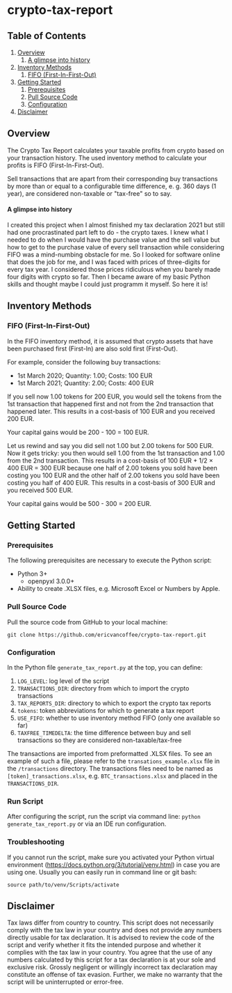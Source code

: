 # crypto-tax-report

## Table of Contents
1. [Overview](#overview)
   1. [A glimpse into history](#a-glimpse-into-history)
2. [Inventory Methods](#inventory-methods)
   1. [FIFO (First-In-First-Out)](#fifo-first-in-first-out)
3. [Getting Started](#getting-started)
   1. [Prerequisites](#prerequisites)
   2. [Pull Source Code](#pull-source-code)
   3. [Configuration](#configuration)
4. [Disclaimer](#disclaimer)

## Overview
The Crypto Tax Report calculates your taxable profits from crypto based on your transaction history.
The used inventory method to calculate your profits is FIFO (First-In-First-Out).

Sell transactions that are apart from their corresponding buy transactions by more than or equal to a configurable time 
difference, e. g. 360 days (1 year), are considered non-taxable or "tax-free" so to say.

#### A glimpse into history
I created this project when I almost finished my tax declaration 2021 but still had one procrastinated part left to do -
the crypto taxes. I knew what I needed to do when I would have the purchase value and the sell value but how to get to 
the purchase value of every sell transaction while considering FIFO was a mind-numbing obstacle for me. So I looked for 
software online that does the job for me, and I was faced with prices of three-digits for every tax year. I considered 
those prices ridiculous when you barely made four digits with crypto so far. Then I became aware of my basic Python 
skills and thought maybe I could just programm it myself. So here it is!

## Inventory Methods
### FIFO (First-In-First-Out)
In the FIFO inventory method, it is assumed that crypto assets that have been purchased first (First-In) are also sold 
first (First-Out).

For example, consider the following buy transactions:
- 1st March 2020; Quantity: 1.00; Costs: 100 EUR
- 1st March 2021; Quantity: 2.00; Costs: 400 EUR

If you sell now 1.00 tokens for 200 EUR, you would sell the tokens from the 1st transaction that happened first and not 
from the 2nd transaction that happened later.
This results in a cost-basis of 100 EUR and you received 200 EUR.

Your capital gains would be 200 - 100 = 100 EUR.

Let us rewind and say you did sell not 1.00 but 2.00 tokens for 500 EUR. Now it gets tricky: you then would sell 1.00
from the 1st transaction and 1.00 from the 2nd transaction.
This results in a cost-basis of 100 EUR + 1/2 × 400 EUR = 300 EUR because one half of 2.00 tokens you sold have been 
costing you 100 EUR and the other half of 2.00 tokens you sold have been costing you half of 400 EUR. This results in a 
cost-basis of 300 EUR and you received 500 EUR.

Your capital gains would be 500 - 300 = 200 EUR.

<!--### LIFO (Last-In-First-Out)
tbd-->

## Getting Started

### Prerequisites
The following prerequisites are necessary to execute the Python script:
- Python 3+
  - openpyxl 3.0.0+
- Ability to create .XLSX files, e.g. Microsoft Excel or Numbers by Apple.

### Pull Source Code
Pull the source code from GitHub to your local machine:
```
git clone https://github.com/ericvancoffee/crypto-tax-report.git
```

### Configuration
In the Python file ```generate_tax_report.py``` at the top, you can define:
1. ```LOG_LEVEL```: log level of the script
2. ```TRANSACTIONS_DIR```: directory from which to import the crypto transactions
3. ```TAX_REPORTS_DIR```: directory to which to export the crypto tax reports
4. ```tokens```: token abbreviations for which to generate a tax report
5. ```USE_FIFO```: whether to use inventory method FIFO (only one available so far)
6. ```TAXFREE_TIMEDELTA```: the time difference between buy and sell transactions so they are considered non-taxable/tax-free

The transactions are imported from preformatted .XLSX files. To see an example of such a file, please refer to the 
```transations_example.xlsx``` file in the ```/transactions``` directory.
The transactions files need to be named as ```[token]_transactions.xlsx```, e.g. ```BTC_transactions.xlsx``` and 
placed in the ```TRANSACTIONS_DIR```.

### Run Script
After configuring the script, run the script via command line: ```python generate_tax_report.py```
or via an IDE run configuration.

### Troubleshooting
If you cannot run the script, make sure you activated your Python virtual environment 
(https://docs.python.org/3/tutorial/venv.html) in case you are using one. 
Usually you can easily run in command line or git bash:
```
source path/to/venv/Scripts/activate
```

## Disclaimer
Tax laws differ from country to country. This script does not necessarily comply with the tax law in your country and 
does not provide any numbers directly usable for tax declaration. It is advised to review the code of the script and 
verify whether it fits the intended purpose and whether it complies with the tax law in your country. You agree that 
the use of any numbers calculated by this script for a tax declaration is at your sole and exclusive risk. Grossly 
negligent or willingly incorrect tax declaration may constitute an offense of tax evasion. Further, we make no warranty 
that the script will be uninterrupted or error-free.